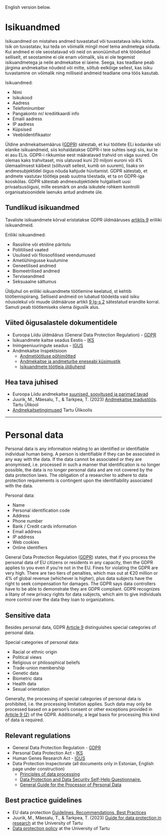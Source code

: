 English version below.

# Isikuandmed
Isikuandmed on mistahes andmed tuvastatud või tuvastatava isiku kohta. Isik on tuvastatav, kui teda on võimalik mingil moel tema andmetega siduda. Kui andmed ei ole seostatavad või neid on anonüümitud ehk töödeldud selliselt, et seostamine ei ole enam võimalik, siis ei ole tegemist isikuandmetega ja neile andmekaitse ei laiene. Seega, kas teadlane peab järgima andmekaitse nõudeid või mitte, sõltub eelkõige sellest, kas isiku tuvastamine on võimalik ning milliseid andmeid teadlane oma töös kasutab.

Isikuandmed:

* Nimi
* Isikukood
* Aadress
* Telefoninumber
* Pangakonto nr/ krediitkaardi info
* Emaili aadress
* IP aadress
* Küpsised
* Veebiidentifikaator

Üldine andmekaitsemäärus ([GDPR](https://gdpr.algolia.com/et/gdpr-article-1)) sätestab, et kui töötlete ELi kodanike või elanike isikuandmeid, siis kohaldatakse GDPR-i teie suhtes isegi siis, kui te ei asu ELis. GDPR-i rikkumise eest määratavad trahvid on väga suured. On olemas kaks trahvitaset, mis ulatuvad kuni 20 miljoni euroni või 4% ülemaailmsest käibest (sõltuvalt sellest, kumb on suurem), lisaks on andmesubjektidel õigus nõuda kahjude hüvitamist. GDPR sätestab, et andmete vastutav töötleja peab suutma tõestada, et ta on GDPR-iga kooskõlas. GDPR sätestab andmesubjektidele hulgaliselt uusi privaatsusõigusi, mille eesmärk on anda isikutele rohkem kontrolli organisatsioonidele laenuks antud andmete üle.

## Tundlikud isikuandmed
Tavaliste isikuandmete kõrval eristatakse GDPR üldmääruses [artiklis 9](https://gdpr.algolia.com/et/gdpr-article-9) eriliiki isikuandmeid.

Eriliiki isikuandmed:

* Rassiline või etniline päritolu
* Poliitilised vaated 
* Usulised või filosoofilised veendumused
* Ametiühingusse kuulumine
* Geneetilised andmed
* Biomeetrilised andmed
* Terviseandmed
* Seksuaalne sättumus

Üldjuhul on eriliiki isikuandmete töötlemine keelatud, st kehtib töötlemispiirang. Selliseid andmeid on lubatud töödelda vaid isiku nõusolekul või muude üldmääruse artikli [9 lg-s 2](https://gdpr.algolia.com/et/gdpr-article-9) sätestatud erandite korral. Samuti peab töötlemiseks olema õiguslik alus.

## Viited õigusalastele dokumentidele

* Euroopa Liidu üldmäärus (General Data Protection Regulation) - [GDPR](https://gdpr.algolia.com/et/gdpr-article-1)
* Isikuandmete kaitse seadus Eestis - [IKS](https://www.riigiteataja.ee/akt/104012019011?leiaKehtiv)
* Inimgeeniuuringute seadus - [IGUS](https://www.riigiteataja.ee/akt/113032019064)
* Andmekaitse Inspektsioon 
    * [Andmetöötluse põhimõtted](https://www.aki.ee/isikuandmed/andmetootlejale/andmetootluse-pohimotted)
    * [Andmekaitse ja andmeturbe eneseabi küsimustik](https://www.aki.ee/sites/default/files/dokumendid/andmekaitse_ja_andmeturbe_eneseabi_kusimustik_1.pdf)
    * [Isikuandmete töötleja üldjuhend](https://www.aki.ee/sites/default/files/dokumendid/isikuandmete_tootleja_uldjuhend.pdf)

## Hea tava juhised

* Euroopa Liidu andmekaitse [suunised, soovitused ja parimad tavad](https://edpb.europa.eu/our-work-tools/general-guidance/guidelines-recommendations-best-practices_en)
* Juurik, M., Mäesalu, T., & Tarkpea, T. (2023) [Andmekaitse teadustöös](https://wiki.ut.ee/pages/viewpage.action?pageId=196183311). Tartu Ülikool
* [Andmekaitsetingimused](https://ut.ee/et/sisu/andmekaitsetingimused) Tartu Ülikoolis

---

# Personal data
Personal data is any information relating to an identified or identifiable individual human being. A person is identifiable if they can be associated in any way with the data. If the data cannot be associated or they are anonymised, i.e. processed in such a manner that identification is no longer possible, the data is no longer personal data and are not covered by the data protection laws. The obligation of a researcher to adhere to data protection requirements is contingent upon the identifiability associated with the data.

Personal data:

* Name
* Personal identification code
* Address
* Phone number
* Bank / Credit cards information
* Email address
* IP address
* Web cookies
* Online identifiers

General Data Protection Regulation  ([GDPR](https://gdpr.algolia.com)) states, that if you process the personal data of EU citizens or residents in any capacity, then the GDPR applies to you even if you’re not in the EU. Fines for violating the GDPR are very high. There are two tiers of penalties, which max out at €20 million or 4% of global revenue (whichever is higher), plus data subjects have the right to seek compensation for damages. The GDPR says data controllers have to be able to demonstrate they are GDPR compliant. GDPR recognizes a litany of new privacy rights for data subjects, which aim to give individuals more control over the data they loan to organizations.

## Sensitive data 
Besides personal data, GDPR [Article 9](https://gdpr.algolia.com/gdpr-article-9) distinguishes special categories of personal data.

Special categories of personal data:

* Racial or ethnic origin 
* Political views
* Religious or philosophical beliefs
* Trade-union membership
* Genetic data
* Biometric data
* Health data
* Sexual orientation

Generally, the processing of special categories of personal data is prohibited, i.e. the processing limitation applies. Such data may only be processed based on a person’s consent or other exceptions provided in [Article 9 (2)](https://gdpr.algolia.com/gdpr-article-9) of the GDPR. Additionally, a legal basis for processing this kind of data is required.

## Relevant regulations

* General Data Protection Regulation - [GDPR](https://gdpr.algolia.com)
* Personal Data Protection Act - [IKS](www.riigiteataja.ee/en/eli/507112023002/consolide)
* Human Genes Research Act - [IGUS](www.riigiteataja.ee/en/eli/508042019001/consolide)
* Data Protection Inspectorate (all documents only in Estonian, English page under construction)
    * [Principles of data processing](https://www.aki.ee/isikuandmed/andmetootlejale/andmetootluse-pohimotted)
    * [Data Protection and Data Security Self-Help Questionnaire.](https://www.aki.ee/sites/default/files/dokumendid/andmekaitse_ja_andmeturbe_eneseabi_kusimustik_1.pdf)
    * [General Guide for the Processor of Personal Data](https://www.aki.ee/sites/default/files/dokumendid/isikuandmete_tootleja_uldjuhend.pdf)

## Best practice guidelines

* EU data protection [Guidelines, Recommendations, Best Practices](https://edpb.europa.eu/our-work-tools/general-guidance/guidelines-recommendations-best-practices_en)
* Juurik, M., Mäesalu, T., & Tarkpea, T. (2023) [Guide for data protection in research](https://wiki.ut.ee/display/dataprotection/Guide+for+data+protection+in+research) at the University of Tartu
* [Data protection policy](https://ut.ee/en/content/data-protection-policy) at the University of Tartu